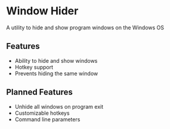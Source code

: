 # Window Hider
A utility to hide and show program windows on the Windows OS

## Features
* Ability to hide and show windows
* Hotkey support
* Prevents hiding the same window

## Planned Features
* Unhide all windows on program exit
* Customizable hotkeys
* Command line parameters
